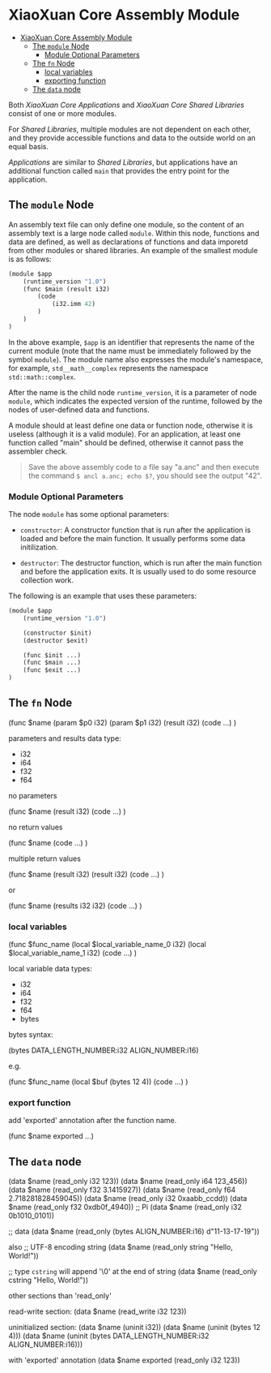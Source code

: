 # XiaoXuan Core Assembly Module

<!-- @import "[TOC]" {cmd="toc" depthFrom=1 depthTo=6 orderedList=false} -->

<!-- code_chunk_output -->

- [XiaoXuan Core Assembly Module](#xiaoxuan-core-assembly-module)
  - [The `module` Node](#the-module-node)
    - [Module Optional Parameters](#module-optional-parameters)
  - [The `fn` Node](#the-fn-node)
    - [local variables](#local-variables)
    - [exporting function](#exporting-function)
  - [The `data` node](#the-data-node)

<!-- /code_chunk_output -->

Both _XiaoXuan Core Applications_ and _XiaoXuan Core Shared Libraries_ consist of one or more modules.

For _Shared Libraries_, multiple modules are not dependent on each other, and they provide accessible functions and data to the outside world on an equal basis.

_Applications_ are similar to _Shared Libraries_, but applications have an additional function called `main` that provides the entry point for the application.

## The `module` Node

An assembly text file can only define one module, so the content of an assembly text is a large node called `module`. Within this node, functions and data are defined, as well as declarations of functions and data imporetd from other modules or shared libraries. An example of the smallest module is as follows:

```clojure
(module $app
    (runtime_version "1.0")
    (func $main (result i32)
        (code
            (i32.imm 42)
        )
    )
)
```

In the above example, `$app` is an identifier that represents the name of the current module (note that the name must be immediately followed by the symbol `module`). The module name also expresses the module's namespace, for example, `std__math__complex` represents the namespace `std::math::complex`.

After the name is the child node `runtime_version`, it is a parameter of node `module`, which indicates the expected version of the runtime, followed by the nodes of user-defined data and functions.

A module should at least define one data or function node, otherwise it is useless (although it is a valid module). For an application, at least one function called "main" should be defined, otherwise it cannot pass the assembler check.

> Save the above assembly code to a file say "a.anc" and then execute the command `$ ancl a.anc; echo $?`, you should see the output "42".

### Module Optional Parameters

The node `module` has some optional parameters:

- `constructor`: A constructor function that is run after the application is loaded and before the main function. It usually performs some data initilization.

- `destructor`: The destructor function, which is run after the main function and before the application exits. It is usually used to do some resource collection work.

The following is an example that uses these parameters:

```clojure
(module $app
    (runtime_version "1.0")

    (constructor $init)
    (destructor $exit)

    (func $init ...)
    (func $main ...)
    (func $exit ...)
)
```

## The `fn` Node

(func $name (param $p0 i32) (param $p1 i32) (result i32)
    (code ...)
)

parameters and results data type:

- i32
- i64
- f32
- f64

no parameters

(func $name (result i32)
    (code ...)
)

no return values

(func $name
    (code ...)
)

multiple return values

(func $name (result i32) (result i32)
    (code ...)
)

or

(func $name (results i32 i32)
    (code ...)
)

### local variables

(func $func_name
    (local $local_variable_name_0 i32)
    (local $local_variable_name_1 i32)
    (code ...)
)

local variable data types:

- i32
- i64
- f32
- f64
- bytes

bytes syntax:

(bytes DATA_LENGTH_NUMBER:i32 ALIGN_NUMBER:i16)

e.g.

(func $func_name
    (local $buf (bytes 12 4))
    (code ...)
)

### export function

add 'exported' annotation after the function name.

(func $name exported ...)

## The `data` node

(data $name (read_only i32 123))
(data $name (read_only i64 123_456))
(data $name (read_only f32 3.1415927))
(data $name (read_only f64 2.718281828459045))
(data $name (read_only i32 0xaabb_ccdd))
(data $name (read_only f32 0xdb0f_4940))    ;; Pi
(data $name (read_only i32 0b1010_0101))

;; data
(data $name (read_only (bytes ALIGN_NUMBER:i16) d"11-13-17-19"))

also
;; UTF-8 encoding string
(data $name (read_only string "Hello, World!"))

;; type `cstring` will append '\0' at the end of string
(data $name (read_only cstring "Hello, World!"))

other sections than 'read_only'

read-write section:
(data $name (read_write i32 123))

uninitialized section:
(data $name (uninit i32))
(data $name (uninit (bytes 12 4)))
(data $name (uninit (bytes DATA_LENGTH_NUMBER:i32 ALIGN_NUMBER:i16)))

with 'exported' annotation
(data $name exported (read_only i32 123))
